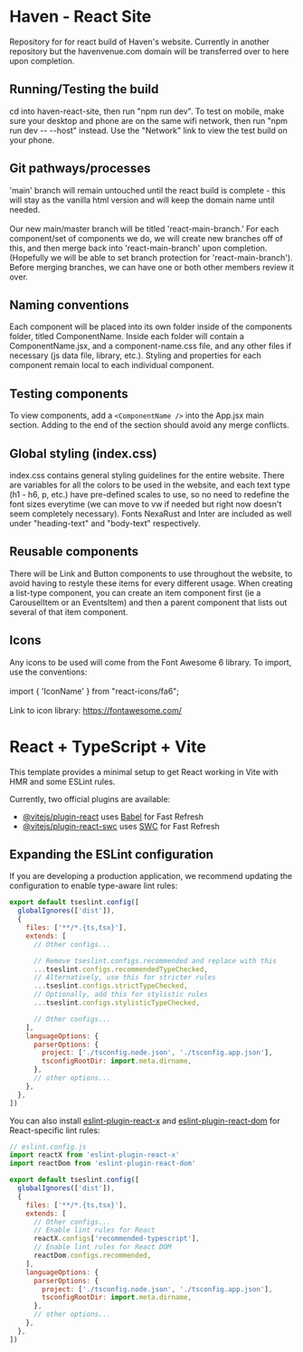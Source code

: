 # Haven - React Site

Repository for for react build of Haven's website. Currently in another repository but the havenvenue.com domain will be transferred over to here upon completion.

## Running/Testing the build
cd into haven-react-site, then run "npm run dev". To test on mobile, make sure your desktop and phone are on the same wifi network, then run "npm run dev -- --host" instead. Use the "Network" link to view the test build on your phone.

## Git pathways/processes 
'main' branch will remain untouched until the react build is complete - this will stay as the vanilla html version and will keep the domain name until needed. <br><br>
Our new main/master branch will be titled 'react-main-branch.' For each component/set of components we do, we will create new branches off of this, and then merge back into 'react-main-branch' upon completion. (Hopefully we will be able to set branch protection for 'react-main-branch'). Before merging branches, we can have one or both other members review it over.

## Naming conventions
Each component will be placed into its own folder inside of the components folder, titled ComponentName. Inside each folder will contain a ComponentName.jsx, and a component-name.css file, and any other files if necessary (js data file, library, etc.). Styling and properties for each component remain local to each individual component.

## Testing components
To view components, add a `<ComponentName />` into the App.jsx main section. Adding to the end of the section should avoid any merge conflicts. 

## Global styling (index.css) 
index.css contains general styling guidelines for the entire website. There are variables for all the colors to be used in the website, and each text type (h1 - h6, p, etc.) have pre-defined scales to use, so no need to redefine the font sizes everytime (we can move to vw if needed but right now doesn't seem completely necessary). Fonts NexaRust and Inter are included as well under "heading-text" and "body-text" respectively.

## Reusable components
There will be Link and Button components to use throughout the website, to avoid having to restyle these items for every different usage. When creating a list-type component, you can create an item component first (ie a CarouselItem or an EventsItem) and then a parent component that lists out several of that item component.

## Icons 
Any icons to be used will come from the Font Awesome 6 library. To import, use the conventions:<br> <br>
import { 'IconName' } from "react-icons/fa6";<br><br>
Link to icon library: https://fontawesome.com/

# React + TypeScript + Vite

This template provides a minimal setup to get React working in Vite with HMR and some ESLint rules.

Currently, two official plugins are available:

- [@vitejs/plugin-react](https://github.com/vitejs/vite-plugin-react/blob/main/packages/plugin-react) uses [Babel](https://babeljs.io/) for Fast Refresh
- [@vitejs/plugin-react-swc](https://github.com/vitejs/vite-plugin-react/blob/main/packages/plugin-react-swc) uses [SWC](https://swc.rs/) for Fast Refresh

## Expanding the ESLint configuration

If you are developing a production application, we recommend updating the configuration to enable type-aware lint rules:

```js
export default tseslint.config([
  globalIgnores(['dist']),
  {
    files: ['**/*.{ts,tsx}'],
    extends: [
      // Other configs...

      // Remove tseslint.configs.recommended and replace with this
      ...tseslint.configs.recommendedTypeChecked,
      // Alternatively, use this for stricter rules
      ...tseslint.configs.strictTypeChecked,
      // Optionally, add this for stylistic rules
      ...tseslint.configs.stylisticTypeChecked,

      // Other configs...
    ],
    languageOptions: {
      parserOptions: {
        project: ['./tsconfig.node.json', './tsconfig.app.json'],
        tsconfigRootDir: import.meta.dirname,
      },
      // other options...
    },
  },
])
```

You can also install [eslint-plugin-react-x](https://github.com/Rel1cx/eslint-react/tree/main/packages/plugins/eslint-plugin-react-x) and [eslint-plugin-react-dom](https://github.com/Rel1cx/eslint-react/tree/main/packages/plugins/eslint-plugin-react-dom) for React-specific lint rules:

```js
// eslint.config.js
import reactX from 'eslint-plugin-react-x'
import reactDom from 'eslint-plugin-react-dom'

export default tseslint.config([
  globalIgnores(['dist']),
  {
    files: ['**/*.{ts,tsx}'],
    extends: [
      // Other configs...
      // Enable lint rules for React
      reactX.configs['recommended-typescript'],
      // Enable lint rules for React DOM
      reactDom.configs.recommended,
    ],
    languageOptions: {
      parserOptions: {
        project: ['./tsconfig.node.json', './tsconfig.app.json'],
        tsconfigRootDir: import.meta.dirname,
      },
      // other options...
    },
  },
])
```

